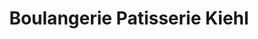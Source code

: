 ---
title: "Boulangerie Patisserie Kiehl"
url: /plobsheim/boulangerie-patisserie-kiehl/
shop: Bäckerei
---